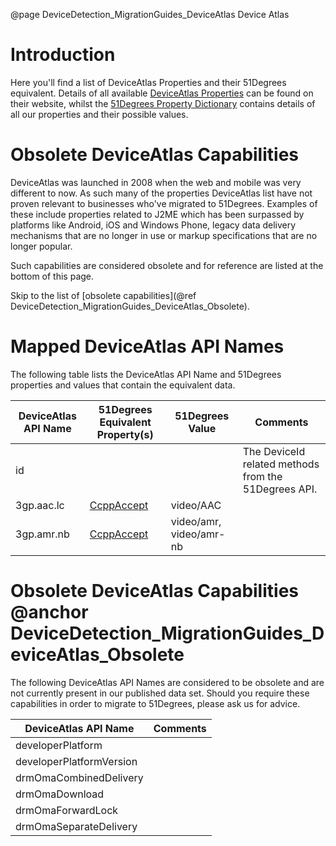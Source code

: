 @page DeviceDetection_MigrationGuides_DeviceAtlas Device Atlas

# Introduction

Here you'll find a list of DeviceAtlas Properties and their 51Degrees equivalent. 
Details of all available [DeviceAtlas Properties](https://deviceatlas.com/device-data/properties) can be found on their website, whilst the [51Degrees Property Dictionary](https://51degrees.com/resources/property-dictionary) contains details of all our properties and their possible values.


# Obsolete DeviceAtlas Capabilities

DeviceAtlas was launched in 2008 when the web and mobile was very different to now. As such many of the properties DeviceAtlas list have not proven relevant to businesses who've migrated to 51Degrees. 
Examples of these include properties related to J2ME which has been surpassed by platforms like Android, iOS and Windows Phone, legacy data delivery mechanisms that are no longer in use or markup specifications that are no longer popular.

Such capabilities are considered obsolete and for reference are listed at the bottom of this page.

Skip to the list of [obsolete capabilities](@ref DeviceDetection_MigrationGuides_DeviceAtlas_Obsolete).

# Mapped DeviceAtlas API Names

The following table lists the DeviceAtlas API Name and 51Degrees properties and values that contain the equivalent data.

|DeviceAtlas API Name|51Degrees Equivalent Property(s)|51Degrees Value|Comments|
|---|---|---|---|
|id|||The DeviceId related methods from the 51Degrees API.|
|3gp.aac.lc|[CcppAccept](https://51degrees.com/resources/property-dictionary#CcppAccept)|video/AAC||	 
|3gp.amr.nb|[CcppAccept](https://51degrees.com/resources/property-dictionary#CcppAccept)|video/amr, video/amr-nb||

<!--TODO: Migrate the rest of this table from https://51degrees.com/deviceatlas-->

# Obsolete DeviceAtlas Capabilities @anchor DeviceDetection_MigrationGuides_DeviceAtlas_Obsolete

The following DeviceAtlas API Names are considered  to be obsolete and are not currently present in our published data set. Should you require these capabilities in order to migrate to 51Degrees, please ask us for advice.

|DeviceAtlas API Name|Comments|
|---|---|
|developerPlatform||	 
|developerPlatformVersion||
|drmOmaCombinedDelivery||
|drmOmaDownload||
|drmOmaForwardLock||
|drmOmaSeparateDelivery||

<!--TODO: Migrate the rest of this table from https://51degrees.com/deviceatlas-->